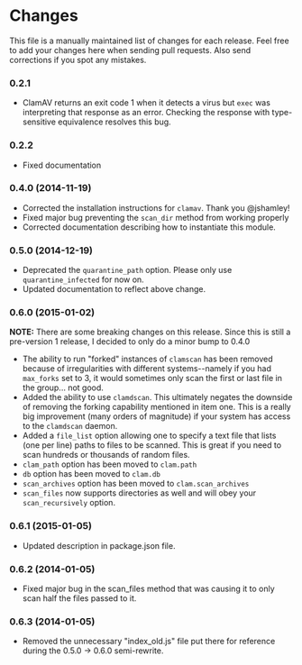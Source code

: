 # Changes

This file is a manually maintained list of changes for each release. Feel free
to add your changes here when sending pull requests. Also send corrections if
you spot any mistakes.

### 0.2.1

* ClamAV returns an exit code 1 when it detects a virus but `exec` was interpreting that response as an error. Checking the response with type-sensitive equivalence resolves this bug.

### 0.2.2

* Fixed documentation

### 0.4.0 (2014-11-19)

* Corrected the installation instructions for `clamav`. Thank you @jshamley!
* Fixed major bug preventing the `scan_dir` method from working properly
* Corrected documentation describing how to instantiate this module.

### 0.5.0 (2014-12-19)

* Deprecated the `quarantine_path` option. Please only use `quarantine_infected` for now on.
* Updated documentation to reflect above change.

### 0.6.0 (2015-01-02)

__NOTE:__ There are some breaking changes on this release. Since this is still a pre-version 1 release, I decided to only do a minor bump to 0.4.0

* The ability to run "forked" instances of `clamscan` has been removed because of irregularities with different systems--namely if you had `max_forks` set to 3, it would sometimes only scan the first or last file in the group... not good.
* Added the ability to use `clamdscan`. This ultimately negates the downside of removing the forking capability mentioned in item one. This is a really big improvement (many orders of magnitude) if your system has access to the `clamdscan` daemon.
* Added a `file_list` option allowing one to specify a text file that lists (one per line) paths to files to be scanned. This is great if you need to scan hundreds or thousands of random files.
* `clam_path` option has been moved to `clam.path`
* `db` option has been moved to `clam.db`
* `scan_archives` option has been moved to `clam.scan_archives`
* `scan_files` now supports directories as well and will obey your `scan_recursively` option.

### 0.6.1 (2015-01-05)

* Updated description in package.json file.

### 0.6.2 (2014-01-05)

* Fixed major bug in the scan_files method that was causing it to only scan half the files passed to it.

### 0.6.3 (2014-01-05)

* Removed the unnecessary "index_old.js" file put there for reference during the 0.5.0 -> 0.6.0 semi-rewrite.

